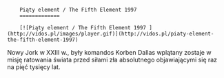 
        Piąty element / The Fifth Element 1997 
        =============
        
        [![Piąty element / The Fifth Element 1997 ](http://vidos.pl/images/player.gif)](http://vidos.pl/piaty-element-the-fifth-element-1997)
        
        
 Nowy Jork w XXIII w., były komandos Korben Dallas wplątany zostaje w misję ratowania świata przed siłami zła absolutnego objawiającymi się raz na pięć tysięcy lat.
    
